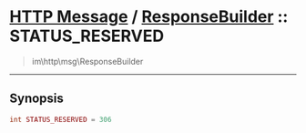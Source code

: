 # [HTTP Message](http.md) / [ResponseBuilder](http-ResponseBuilder.md) :: STATUS_RESERVED
 > im\http\msg\ResponseBuilder
____

## Synopsis
```php
int STATUS_RESERVED = 306
```
